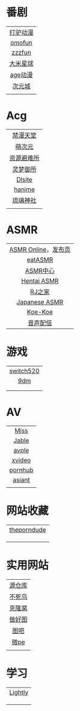 # 番剧

|                                                  |
| :----------------------------------------------: |
|         [打驴动漫](http://dl.myhkw.com/)         |
|          [omofun](https://omoget.com/)           |
|         [zzzfun](http://www.zzzfun.one/)         |
|       [大米星球](https://www.damiv5.com/)        |
| [age动漫](https://github.com/agefanscom/website) |
|        [次元城](https://www.cycity.pro/)         |
|                                                  |

# Acg

|                                          |
| :--------------------------------------: |
|    [禁漫天堂](https://jmcomic1.ltd/)     |
|   [萌次元](https://18moe.net/up.html)    |
| [资源避难所](https://www.flysheep6.com/) |
|   [灵梦御所](https://blog.reimu.net/)    |
| [Dlsite](https://www.dlsite.com/maniax/) |
|       [hanime](https://hanime.tv/)       |
|  [琉璃神社](https://www.hacg.mov/wp/#)   |
|                                          |

# ASMR

|                                                              |
| :----------------------------------------------------------: |
| [ASMR Online](https://www.asmr.one/works)，[发布页](https://as.mr/) |
|               [eatASMR](https://eatasmr.com/)                |
|             [ASMR中心](https://www.asmrgay.com/)             |
|          [Hentai ASMR](https://www.hentaiasmr.moe/)          |
|                 [RJ之家](https://rjhome.me/)                 |
|          [Japanese ASMR](https://japaneseasmr.com/)          |
|               [Koe-Koe](https://koe-koe.com/)                |
|        [音声配信](https://otobanana.com/#livestream)         |

# 游戏

|                                                            |
| :--------------------------------------------------------: |
| [switch520](https://sway.cloud.microsoft/1ESaLEE3x47BTgZC) |
|              [9dm](http://www.9dmsgame.net/)               |
|                                                            |
|                                                            |

# AV

|                                    |
| :--------------------------------: |
|    [Miss](https://missav.com/)     |
|     [Jable](https://jable.tv/)     |
|     [avple](https://avple.tv/)     |
| [xvideo](https://www.xvideos.com/) |
| [pornhub](https://cn.pornhub.com/) |
| [asiant](https://asiantolick.com/) |
|                                    |

# 网站收藏

|                                           |
| :---------------------------------------: |
| [theporndude](https://theporndude.com/zh) |
|                                           |
|                                           |
|                                           |

# 实用网站

|                                          |
| :--------------------------------------: |
|     [源仓库](http://www.yckceo.com/)     |
|      [不死鸟](https://iui.su/win/)       |
|      [克隆窝](https://www.uy5.net/)      |
|    [做好图](http://www.zuohaotu.com/)    |
| [图吧](https://www.tbtool.cn/index.html) |
|     [微pe](https://www.wepe.com.cn/)     |
|                                          |

# 学习

|                                          |
| :--------------------------------------: |
| [Lightly](https://lightly.teamcode.com/) |
|                                          |
|                                          |
|                                          |

